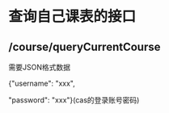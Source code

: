 # 查询自己课表的接口

## /course/queryCurrentCourse

需要JSON格式数据

{"username": "xxx",

"password": "xxx"}(cas的登录账号密码)